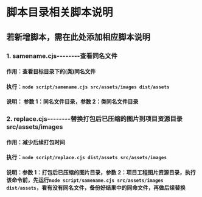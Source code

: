 # 脚本目录相关脚本说明

## 若新增脚本，需在此处添加相应脚本说明

### 1. samename.cjs--------查看同名文件

#### 作用：查看目标目录下的(类)同名文件

#### 执行：`node script/samename.cjs src/assets/images dist/assets`

#### 说明： 参数 1：同名文件目录，参数 2：类同名文件目录

### 2. replace.cjs--------替换打包后已压缩的图片到项目资源目录 src/assets/images

#### 作用：减少后续打包时间

#### 执行：`node script/replace.cjs dist/assets src/assets/images`

#### 说明：参数 1：打包后已压缩的图片目录，参数 2：项目工程图片资源目录，执行该命令前，先运行`node script/samename.cjs src/assets/images dist/assets`，看有没有同名文件，备份好结果中的同命文件，再做后续替换
